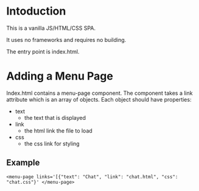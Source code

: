 # Intoduction
This is a vanilla JS/HTML/CSS SPA. 

It uses no frameworks and requires no building.

The entry point is index.html.

# Adding a Menu Page

Index.html contains a menu-page component. 
The component takes a link attribute which is an array of objects.
Each object should have properties:
- text
    - the text that is displayed
- link
    - the html link the file to load
- css
    - the css link for styling

## Example
`
  <menu-page links='[{"text": "Chat", "link": "chat.html", "css": "chat.css"}'
  </menu-page> 
`
